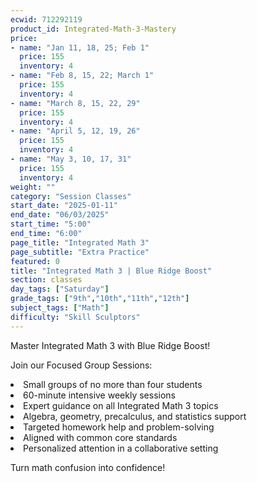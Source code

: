 ```yaml
---
ecwid: 712292119
product_id: Integrated-Math-3-Mastery
price:
- name: "Jan 11, 18, 25; Feb 1"
  price: 155
  inventory: 4
- name: "Feb 8, 15, 22; March 1"
  price: 155
  inventory: 4
- name: "March 8, 15, 22, 29"
  price: 155
  inventory: 4
- name: "April 5, 12, 19, 26"
  price: 155
  inventory: 4
- name: "May 3, 10, 17, 31"
  price: 155
  inventory: 4
weight: ""
category: "Session Classes"
start_date: "2025-01-11"
end_date: "06/03/2025"
start_time: "5:00"
end_time: "6:00"
page_title: "Integrated Math 3"
page_subtitle: "Extra Practice"
featured: 0
title: "Integrated Math 3 | Blue Ridge Boost"
section: classes
day_tags: ["Saturday"]
grade_tags: ["9th","10th","11th","12th"]
subject_tags: ["Math"]
difficulty: "Skill Sculptors"
---
```

<p>Master Integrated Math 3 with Blue Ridge Boost!</p><p>Join our Focused Group Sessions:</p><li> Small groups of no more than four students</li><li>60-minute intensive weekly sessions</li><li>Expert guidance on all Integrated Math 3 topics</li><li>Algebra, geometry, precalculus, and statistics support</li><li>Targeted homework help and problem-solving</li><li>Aligned with common core standards</li><li>Personalized attention in a collaborative setting</li><p>Turn math confusion into confidence!</p>
